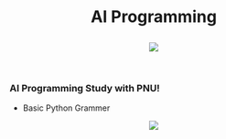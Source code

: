 # <p align="center"> AI Programming </p>

<p align="center">
<img src="https://img.shields.io/badge/PYTHON-000000?style=for-the-badge&logo=Python&logoColor=yellow">
</p>
<br/>

### AI Programming Study with PNU!  
- Basic Python Grammer  





<p align="center">
<img src="https://github-readme-stats.vercel.app/api?username=Jinseop-Sim&show_icons=true&theme=gruvbox&hide=["issues"]">
</p>

